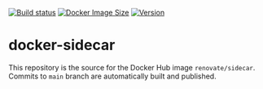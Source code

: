 [![Build status](https://github.com/renovatebot/docker-sidecar/workflows/build/badge.svg)](https://github.com/renovatebot/docker-sidecar/actions?query=workflow%3Abuild)
[![Docker Image Size](https://img.shields.io/docker/image-size/renovate/sidecar/latest)](https://hub.docker.com/r/renovate/sidecar)
[![Version](https://img.shields.io/docker/v/renovate/sidecar/latest)](https://hub.docker.com/r/renovate/sidecar)

# docker-sidecar

This repository is the source for the Docker Hub image `renovate/sidecar`. Commits to `main` branch are automatically built and published.
